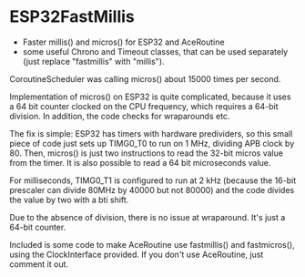 # ESP32FastMillis
- Faster millis() and micros() for ESP32 and AceRoutine
- some useful Chrono and Timeout classes, that can be used separately (just replace "fastmillis" with "millis").

CoroutineScheduler was calling micros() about 15000 times per second.

Implementation of micros() on ESP32 is quite complicated, because it uses a 64 bit counter clocked on the CPU frequency, which requires a 64-bit division. In addition, the code checks for wraparounds etc.

The fix is simple: ESP32 has timers with hardware predividers, so this small piece of code just sets up TIMG0_T0 to run on 1 MHz, dividing APB clock by 80. Then, micros() is just two instructions to read the 32-bit micros value from the timer. It is also possible to read a 64 bit microseconds value.

For milliseconds, TIMG0_T1 is configured to run at 2 kHz (because the 16-bit prescaler can divide 80MHz by 40000 but not 80000) and the code divides the value by two with a bti shift.

Due to the absence of division, there is no issue at wraparound. It's just a 64-bit counter.

Included is some code to make AceRoutine use fastmillis() and fastmicros(), using the ClockInterface provided. If you don't use AceRoutine, just comment it out.



